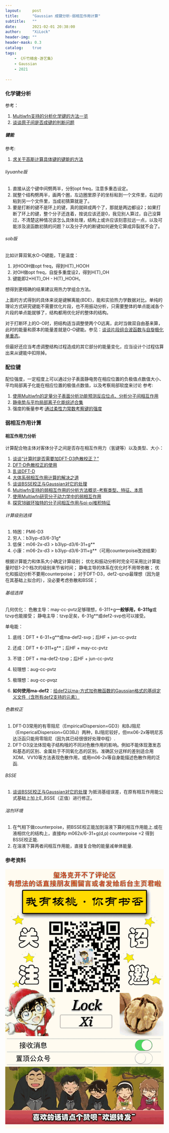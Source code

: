```yaml
---
layout:     post
title:      "Gaussian 成键分析·弱相互作用计算"
subtitle:   ""
date:       2021-02-01 20:38:00
author:     "XiLock"
header-img: ""
header-mask: 0.3
catalog:    true
tags:
    - 《斤竹精舍·游艺集》
    - Gaussian
    - 2021

---
```


### 化学键分析

参考：
1. [Multiwfn支持的分析化学键的方法一览](http://sobereva.com/471)
1. [谈谈原子间是否成键的判断问题](http://sobereva.com/414)

##### 键能
参考:
1. [求关于高斯计算具体键的键能的方法](http://bbs.keinsci.com/thread-2102-1-1.html)

###### liyuanhe版
1. 直接从这个键中间劈两半，分别opt freq，注意多重态设定。
1. 就整个结构劈两半，画两个圈，左边圈里原子的坐标粘到一个文件里，右边的粘到另一个文件里，当成初猜算就是了。
1. 要是打断的键不是环上的键，真的就碎成两个了，那就是两边都设2；如果打断了环上的键，整个分子还连着，按说应该还是0，我见别人算过，自己没算过，不清楚这种情况该怎么具体处理，结构上或许应该刻意拉远一点，以及可能涉及波函数初猜的问题？以及分子内的断键如何避免它算成异裂就不会了。

###### sob版

比如计算双氧水O-O键能，T是温度：

1. 对HOOH做opt freq，得到H(T)_HOOH
2. 对OH做opt freq，自旋多重度设2，得到H(T)_OH
3. 键能即2*H(T)_OH - H(T)_HOOH。

想得到更精确的结果建议用热力学组合方法。

上面的方式得到的具体来说是键解离能(BDE)，能和实验热力学数据对比。单纯的理论方式研究键能不需要优化片段，也不用振动分析，只需要整体的单点能减各个片段的单点能就够了，结构都用优化好的整体的结构。

对于打断环上的O-O时，把结构适当调整使两个O远离，此时当做双自由基来算，此时的能量和原本的能量差就是O-O键能。参见：[谈谈片段组合波函数与自旋极化单重态](http://sobereva.com/82)。

但最好还应当考虑调整结构过程造成的其它部分的能量变化，应当设计个过程估算出来从键能中扣除掉。

### 配位键

配位强度，一定程度上可以通过分子表面静电势在相应位置的负极值点数值大小、平均局部离子化能在相应位置的极值点数值，以及考察局部软度来讨论
参考: 
1. [使用Multiwfn的定量分子表面分析功能预测反应位点、分析分子间相互作用](http://sobereva.com/159)
1. [静电势与平均局部离子化能综述合集](http://bbs.keinsci.com/thread-219-1-1.html)
1. 强度的衡量参考:[通过柔性力常数考察键的强度](http://sobereva.com/364)


### 弱相互作用计算

#### 相互作用力分析
计算配合物主体对客体分子之间是否存在相互作用力（氢键等）以及类型、大小：  
1. [谈谈“计算时是否需要加DFT-D3色散校正？”](http://sobereva.com/413)  
1. [DFT-D色散校正的使用](http://sobereva.com/210)  
1. [乱谈DFT-D](http://sobereva.com/83)  
1. [大体系弱相互作用计算的解决之道](http://sobereva.com/214)  
1. [谈谈BSSE校正与Gaussian对它的处理](http://sobereva.com/46)  
1. [Multiwfn支持的弱相互作用的分析方法概览-考察类型、特征、本质](http://sobereva.com/252)  
1. [使用Multiwfn研究分子动力学中的弱相互作用](http://sobereva.com/186)
1. [探究18碳环独特的分子间相互作用与pi-pi堆积特征](http://sobereva.com/572)

###### 计算级别选择
1. 特困：PM6-D3 
1. 穷人：b3lyp-d3/6-31g*
1. 低保：m06-2x-d3 > b3lyp-d3/6-31+g**
1. 小康：m06-2x-d3 > b3lyp-d3/6-311+g**（可用counterpoise改进结果）

根据计算能力和体系大小确定计算级别；
优化和振动分析时完全可采用比计算能量时低1-2个档次的级别来节省时间；
静电主导的体系在优化时不用带弥散；
优化和振动分析不要用counterpoise；
对于DFT-D3，def2-qzvp最理想（因为是在其基础上拟合的），没必要考虑弥散和BSSE；

###### 基组选择
几何优化：
色散主导：may-cc-pvtz足够理想，6-311+g**一般够用，6-311g**或tzvp也能接受；
静电主导：tzvp足矣，6-31g**或def2-svp也可以接受。

单电能：
1. 底线：DFT + 6-31+g**或ma-def2-svp；后HF + jun-cc-pvdz
1. 还成：DFT + 6-311+g**；后HF + may-cc-pvtz
1. 不错：DFT + ma-def2-tzvp；后HF + jun-cc-pvtz
1. 较理想：aug-cc-pvtz
1. 极理想：aug-cc-pvqz

1. **如何使用ma-def2**：[给def2以ma-方式加弥散函数的Gaussian格式的基组定义文件（含所有def2支持的元素）](http://sobereva.com/509)

###### 色散校正
1. DFT-D3常用的有零阻尼（EmpiricalDispersion=GD3）和BJ阻尼（EmpericalDispersion=GD3BJ）两种，BJ阻尼较好，但mx06-2x等明尼苏达泛函只能用零阻尼（因为其已经很很好处理中程）.
1. DFT-D3没法体现电子结构哦的不同对色散作用的影响。例如不能体现激发态和基态的区别、金属处于不同氧化态的区别。准确区分这样的差别适合用XDM、VV10等方法表现色散作用，或用m06-2x等自身能描述色散作用的泛函.

###### BSSE
1. [谈谈BSSE校正与Gaussian对它的处理](http://sobereva.com/46)
为抵消基组误差，在原有相互作用能公式基础上加上E_BSSE（正值）进行修正。

###### 溶剂环境
1. 在气相下做counterpoise，把BSSE校正能加到溶液下算的相互作用能上.或在液相优化的结构上，直接#p  m062x/6-31+g(d,p) counterpoise =2 得到BSSE校正能.
1. 在溶液下算两者间相互作用能，直接复合物的能量减单体能量.


### 参考资料


![](/img/wc-tail.GIF)

